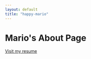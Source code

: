 ```yaml
---
layout: default 
title: "happy-mario"
---
```


# Mario's About Page

<a href=“happy-mario.github.io/resume”>Visit my resume</a>


